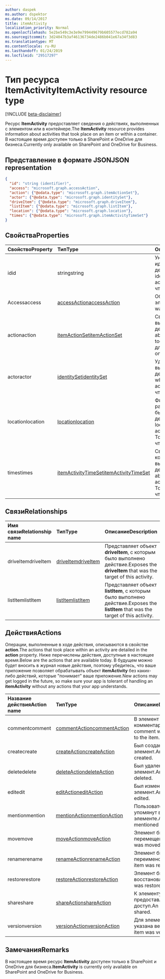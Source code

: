 ```yaml
---
author: daspek
ms.author: dspektor
ms.date: 09/14/2017
title: itemActivity
localization_priority: Normal
ms.openlocfilehash: 5e2be549c3e3e9e799449679b605577ecd782a94
ms.sourcegitcommit: 3d24047b3af46136734de2486b041e67a34f3d83
ms.translationtype: MT
ms.contentlocale: ru-RU
ms.lasthandoff: 01/24/2019
ms.locfileid: "29517297"
---
```

# <a name="itemactivity-resource-type"></a><span data-ttu-id="27d38-102">Тип ресурса ItemActivity</span><span class="sxs-lookup"><span data-stu-id="27d38-102">ItemActivity resource type</span></span>

[!INCLUDE [beta-disclaimer](../../includes/beta-disclaimer.md)]

<span data-ttu-id="27d38-103">Ресурс **ItemActivity** предоставляет сведения о действиях, выполненных с элементом или в контейнере.</span><span class="sxs-lookup"><span data-stu-id="27d38-103">The **ItemActivity** resource provides information about activities that took place on an item or within a container.</span></span>
<span data-ttu-id="27d38-104">В настоящее время доступен только в SharePoint и OneDrive для бизнеса.</span><span class="sxs-lookup"><span data-stu-id="27d38-104">Currently only available on SharePoint and OneDrive for Business.</span></span>

## <a name="json-representation"></a><span data-ttu-id="27d38-105">Представление в формате JSON</span><span class="sxs-lookup"><span data-stu-id="27d38-105">JSON representation</span></span>

<!-- {
  "blockType": "resource",
  "optionalProperties": [ ],
  "keyProperty": "id",
  "@type": "microsoft.graph.itemActivity",
  "@type.aka": "oneDrive.activityEntity"
}-->

```json
{
  "id": "string (identifier)",
  "access": "microsoft.graph.accessAction",
  "action": {"@odata.type": "microsoft.graph.itemActionSet"},
  "actor": {"@odata.type": "microsoft.graph.identitySet"},
  "driveItem": {"@odata.type": "microsoft.graph.driveItem"},
  "listItem": {"@odata.type": "microsoft.graph.listItem"},
  "location": {"@odata.type": "microsoft.graph.location"},
  "times": {"@odata.type": "microsoft.graph.itemActivityTimeSet"}
}
```

## <a name="properties"></a><span data-ttu-id="27d38-106">Свойства</span><span class="sxs-lookup"><span data-stu-id="27d38-106">Properties</span></span>

| <span data-ttu-id="27d38-107">Свойство</span><span class="sxs-lookup"><span data-stu-id="27d38-107">Property</span></span> | <span data-ttu-id="27d38-108">Тип</span><span class="sxs-lookup"><span data-stu-id="27d38-108">Type</span></span>                    | <span data-ttu-id="27d38-109">Описание</span><span class="sxs-lookup"><span data-stu-id="27d38-109">Description</span></span>
|:---------|:------------------------|:----------------------------------------
| <span data-ttu-id="27d38-110">id</span><span class="sxs-lookup"><span data-stu-id="27d38-110">id</span></span>       | <span data-ttu-id="27d38-111">string</span><span class="sxs-lookup"><span data-stu-id="27d38-111">string</span></span>                  | <span data-ttu-id="27d38-112">Уникальный идентификатор действия.</span><span class="sxs-lookup"><span data-stu-id="27d38-112">The unique identifier of the activity.</span></span> <span data-ttu-id="27d38-113">Только для чтения.</span><span class="sxs-lookup"><span data-stu-id="27d38-113">Read-only.</span></span>
| <span data-ttu-id="27d38-114">Access</span><span class="sxs-lookup"><span data-stu-id="27d38-114">access</span></span>   | <span data-ttu-id="27d38-115">[accessAction][]</span><span class="sxs-lookup"><span data-stu-id="27d38-115">[accessAction][]</span></span>        | <span data-ttu-id="27d38-116">Обращения к элемента.</span><span class="sxs-lookup"><span data-stu-id="27d38-116">An item was accessed.</span></span>
| <span data-ttu-id="27d38-117">action</span><span class="sxs-lookup"><span data-stu-id="27d38-117">action</span></span>   | <span data-ttu-id="27d38-118">[itemActionSet][]</span><span class="sxs-lookup"><span data-stu-id="27d38-118">[itemActionSet][]</span></span>       | <span data-ttu-id="27d38-119">Сведения о выполненном действии.</span><span class="sxs-lookup"><span data-stu-id="27d38-119">Details about the action that took place.</span></span> <span data-ttu-id="27d38-120">Только для чтения.</span><span class="sxs-lookup"><span data-stu-id="27d38-120">Read-only.</span></span>
| <span data-ttu-id="27d38-121">actor</span><span class="sxs-lookup"><span data-stu-id="27d38-121">actor</span></span>    | <span data-ttu-id="27d38-122">[identitySet][]</span><span class="sxs-lookup"><span data-stu-id="27d38-122">[identitySet][]</span></span>         | <span data-ttu-id="27d38-123">Удостоверение, выполнившее действие.</span><span class="sxs-lookup"><span data-stu-id="27d38-123">Identity of who performed the action.</span></span> <span data-ttu-id="27d38-124">Только для чтения.</span><span class="sxs-lookup"><span data-stu-id="27d38-124">Read-only.</span></span>
| <span data-ttu-id="27d38-125">location</span><span class="sxs-lookup"><span data-stu-id="27d38-125">location</span></span> | <span data-ttu-id="27d38-126">[location][]</span><span class="sxs-lookup"><span data-stu-id="27d38-126">[location][]</span></span>            | <span data-ttu-id="27d38-127">Физическое расположение, где было выполнено действие.</span><span class="sxs-lookup"><span data-stu-id="27d38-127">Physical location where the action was performed.</span></span> <span data-ttu-id="27d38-128">Только для чтения.</span><span class="sxs-lookup"><span data-stu-id="27d38-128">Read-only.</span></span>
| <span data-ttu-id="27d38-129">times</span><span class="sxs-lookup"><span data-stu-id="27d38-129">times</span></span>    | <span data-ttu-id="27d38-130">[itemActivityTimeSet][]</span><span class="sxs-lookup"><span data-stu-id="27d38-130">[itemActivityTimeSet][]</span></span> | <span data-ttu-id="27d38-131">Сведения о том, когда было выполнено действие.</span><span class="sxs-lookup"><span data-stu-id="27d38-131">Details about when the activity took place.</span></span> <span data-ttu-id="27d38-132">Только для чтения.</span><span class="sxs-lookup"><span data-stu-id="27d38-132">Read-only.</span></span>

[identitySet]: identityset.md
[itemActionSet]: itemactionset.md
[itemActivityTimeSet]: itemactivitytimeset.md

## <a name="relationships"></a><span data-ttu-id="27d38-136">Связи</span><span class="sxs-lookup"><span data-stu-id="27d38-136">Relationships</span></span>

| <span data-ttu-id="27d38-137">Имя связи</span><span class="sxs-lookup"><span data-stu-id="27d38-137">Relationship name</span></span> | <span data-ttu-id="27d38-138">Тип</span><span class="sxs-lookup"><span data-stu-id="27d38-138">Type</span></span>          | <span data-ttu-id="27d38-139">Описание</span><span class="sxs-lookup"><span data-stu-id="27d38-139">Description</span></span>
|:------------------|:--------------|:-----------------------------------------
| <span data-ttu-id="27d38-140">driveItem</span><span class="sxs-lookup"><span data-stu-id="27d38-140">driveItem</span></span>         | <span data-ttu-id="27d38-141">[driveItem][]</span><span class="sxs-lookup"><span data-stu-id="27d38-141">[driveItem][]</span></span> | <span data-ttu-id="27d38-142">Представляет объект **driveItem**, с которым было выполнено действие.</span><span class="sxs-lookup"><span data-stu-id="27d38-142">Exposes the **driveItem** that was the target of this activity.</span></span>
| <span data-ttu-id="27d38-143">listItem</span><span class="sxs-lookup"><span data-stu-id="27d38-143">listItem</span></span>          | <span data-ttu-id="27d38-144">[listItem][]</span><span class="sxs-lookup"><span data-stu-id="27d38-144">[listItem][]</span></span>  | <span data-ttu-id="27d38-145">Представляет объект **listItem**, с которым было выполнено действие.</span><span class="sxs-lookup"><span data-stu-id="27d38-145">Exposes the **listItem** that was the target of this activity.</span></span>

[driveItem]: driveitem.md
[listItem]: listitem.md

## <a name="actions"></a><span data-ttu-id="27d38-148">Действия</span><span class="sxs-lookup"><span data-stu-id="27d38-148">Actions</span></span>

<span data-ttu-id="27d38-149">Операции, выполненные в ходе действия, описываются в свойстве **action**.</span><span class="sxs-lookup"><span data-stu-id="27d38-149">The actions that took place within an activity are detailed in the **action** property.</span></span>
<span data-ttu-id="27d38-150">Ниже перечислены действия, доступные в настоящее время.</span><span class="sxs-lookup"><span data-stu-id="27d38-150">Below are the actions that are available today.</span></span>
<span data-ttu-id="27d38-151">В будущем можно будет вносить в журнал новые действия, поэтому убедитесь, что ваше приложение позволяет обрабатывать объект **itemActivity** без каких-либо действий, которые "понимает" ваше приложение.</span><span class="sxs-lookup"><span data-stu-id="27d38-151">New actions may get logged in the future, so make sure your app is tolerant of handling an **itemActivity** without any actions that your app understands.</span></span>

| <span data-ttu-id="27d38-152">Название действия</span><span class="sxs-lookup"><span data-stu-id="27d38-152">Action name</span></span> | <span data-ttu-id="27d38-153">Тип</span><span class="sxs-lookup"><span data-stu-id="27d38-153">Type</span></span>              | <span data-ttu-id="27d38-154">Описание</span><span class="sxs-lookup"><span data-stu-id="27d38-154">Description</span></span>
|:------------|:------------------|:-------------------------------------------
| <span data-ttu-id="27d38-155">comment</span><span class="sxs-lookup"><span data-stu-id="27d38-155">comment</span></span>     | <span data-ttu-id="27d38-156">[commentAction][]</span><span class="sxs-lookup"><span data-stu-id="27d38-156">[commentAction][]</span></span> | <span data-ttu-id="27d38-157">В элемент добавлен комментарий.</span><span class="sxs-lookup"><span data-stu-id="27d38-157">A comment was added to the item.</span></span>
| <span data-ttu-id="27d38-158">create</span><span class="sxs-lookup"><span data-stu-id="27d38-158">create</span></span>      | <span data-ttu-id="27d38-159">[createAction][]</span><span class="sxs-lookup"><span data-stu-id="27d38-159">[createAction][]</span></span>  | <span data-ttu-id="27d38-160">Был создан элемент.</span><span class="sxs-lookup"><span data-stu-id="27d38-160">An item was created.</span></span>
| <span data-ttu-id="27d38-161">delete</span><span class="sxs-lookup"><span data-stu-id="27d38-161">delete</span></span>      | <span data-ttu-id="27d38-162">[deleteAction][]</span><span class="sxs-lookup"><span data-stu-id="27d38-162">[deleteAction][]</span></span>  | <span data-ttu-id="27d38-163">Был удален элемент.</span><span class="sxs-lookup"><span data-stu-id="27d38-163">An item was deleted.</span></span>
| <span data-ttu-id="27d38-164">edit</span><span class="sxs-lookup"><span data-stu-id="27d38-164">edit</span></span>        | <span data-ttu-id="27d38-165">[editAction][]</span><span class="sxs-lookup"><span data-stu-id="27d38-165">[editAction][]</span></span>    | <span data-ttu-id="27d38-166">Был изменен элемент.</span><span class="sxs-lookup"><span data-stu-id="27d38-166">An item was edited.</span></span>
| <span data-ttu-id="27d38-167">mention</span><span class="sxs-lookup"><span data-stu-id="27d38-167">mention</span></span>     | <span data-ttu-id="27d38-168">[mentionAction][]</span><span class="sxs-lookup"><span data-stu-id="27d38-168">[mentionAction][]</span></span> | <span data-ttu-id="27d38-169">Пользователь был упомянут в элементе.</span><span class="sxs-lookup"><span data-stu-id="27d38-169">A user was mentioned in the item.</span></span>
| <span data-ttu-id="27d38-170">move</span><span class="sxs-lookup"><span data-stu-id="27d38-170">move</span></span>        | <span data-ttu-id="27d38-171">[moveAction][]</span><span class="sxs-lookup"><span data-stu-id="27d38-171">[moveAction][]</span></span>    | <span data-ttu-id="27d38-172">Элемент был перемещен.</span><span class="sxs-lookup"><span data-stu-id="27d38-172">An item was moved.</span></span>
| <span data-ttu-id="27d38-173">rename</span><span class="sxs-lookup"><span data-stu-id="27d38-173">rename</span></span>      | <span data-ttu-id="27d38-174">[renameAction][]</span><span class="sxs-lookup"><span data-stu-id="27d38-174">[renameAction][]</span></span>  | <span data-ttu-id="27d38-175">Элемент был переименован.</span><span class="sxs-lookup"><span data-stu-id="27d38-175">An item was renamed.</span></span>
| <span data-ttu-id="27d38-176">restore</span><span class="sxs-lookup"><span data-stu-id="27d38-176">restore</span></span>     | <span data-ttu-id="27d38-177">[restoreAction][]</span><span class="sxs-lookup"><span data-stu-id="27d38-177">[restoreAction][]</span></span> | <span data-ttu-id="27d38-178">Элемент был восстановлен.</span><span class="sxs-lookup"><span data-stu-id="27d38-178">An item was restored.</span></span>
| <span data-ttu-id="27d38-179">share</span><span class="sxs-lookup"><span data-stu-id="27d38-179">share</span></span>       | <span data-ttu-id="27d38-180">[shareAction][]</span><span class="sxs-lookup"><span data-stu-id="27d38-180">[shareAction][]</span></span>   | <span data-ttu-id="27d38-181">К элементу был предоставлен общий доступ.</span><span class="sxs-lookup"><span data-stu-id="27d38-181">An item was shared.</span></span>
| <span data-ttu-id="27d38-182">version</span><span class="sxs-lookup"><span data-stu-id="27d38-182">version</span></span>     | <span data-ttu-id="27d38-183">[versionAction][]</span><span class="sxs-lookup"><span data-stu-id="27d38-183">[versionAction][]</span></span> | <span data-ttu-id="27d38-184">Для элемента была указана версия.</span><span class="sxs-lookup"><span data-stu-id="27d38-184">An item was versioned.</span></span>

[accessAction]: accessaction.md
[commentAction]: commentaction.md
[createAction]: createaction.md
[deleteAction]: deleteaction.md
[editAction]: editaction.md
[location]: location.md
[mentionAction]: mentionaction.md
[moveAction]: moveaction.md
[renameAction]: renameaction.md
[restoreAction]: restoreaction.md
[shareAction]: shareaction.md
[versionAction]: versionaction.md

## <a name="remarks"></a><span data-ttu-id="27d38-197">Замечания</span><span class="sxs-lookup"><span data-stu-id="27d38-197">Remarks</span></span>

<span data-ttu-id="27d38-198">В настоящее время ресурс **ItemActivity** доступен только в SharePoint и OneDrive для бизнеса.</span><span class="sxs-lookup"><span data-stu-id="27d38-198">**ItemActivity** is currently only available on SharePoint and OneDrive for Business.</span></span>

<!--
{
  "type": "#page.annotation",
  "description": "The ItemActivity object provides information about an activity that took place on an item.",
  "keywords": "activities,activity,action",
  "section": "documentation",
  "tocPath": "Resources/ItemActivity",
  "suppressions": [
    "Error: /api-reference/beta/resources/itemactivity.md:\r\n      Exception processing links.\r\n    System.ArgumentException: Link Definition was null. Link text: !INCLUDE [beta-disclaimer](../../includes/beta-disclaimer.md)\r\n      at ApiDoctor.Validation.DocFile.get_LinkDestinations()\r\n      at ApiDoctor.Validation.DocSet.ValidateLinks(Boolean includeWarnings, String[] relativePathForFiles, IssueLogger issues, Boolean requireFilenameCaseMatch, Boolean printOrphanedFiles)"
  ]
}
-->
